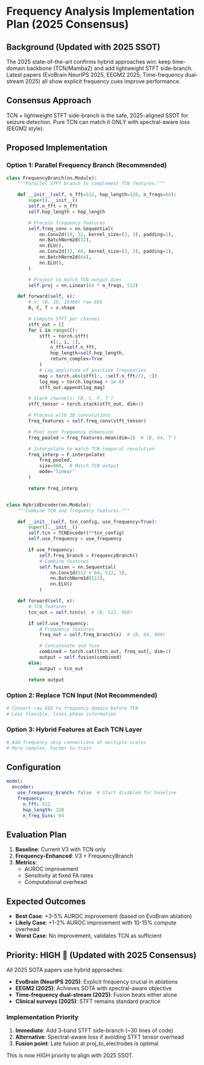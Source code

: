 # Frequency Analysis Implementation Plan (2025 Consensus)

## Background (Updated with 2025 SSOT)
The 2025 state-of-the-art confirms hybrid approaches win: keep time-domain backbone (TCN/Mamba2) and add lightweight STFT side-branch. Latest papers (EvoBrain NeurIPS 2025, EEGM2 2025, Time-frequency dual-stream 2025) all show explicit frequency cues improve performance.

## Consensus Approach
TCN + lightweight STFT side-branch is the safe, 2025-aligned SSOT for seizure detection. Pure TCN can match it ONLY with spectral-aware loss (EEGM2 style).

## Proposed Implementation

### Option 1: Parallel Frequency Branch (Recommended)
```python
class FrequencyBranch(nn.Module):
    """Parallel STFT branch to complement TCN features."""

    def __init__(self, n_fft=512, hop_length=128, n_freqs=64):
        super().__init__()
        self.n_fft = n_fft
        self.hop_length = hop_length

        # Process frequency features
        self.freq_conv = nn.Sequential(
            nn.Conv2d(19, 32, kernel_size=(3, 3), padding=1),
            nn.BatchNorm2d(32),
            nn.ELU(),
            nn.Conv2d(32, 64, kernel_size=(3, 3), padding=1),
            nn.BatchNorm2d(64),
            nn.ELU(),
        )

        # Project to match TCN output dims
        self.proj = nn.Linear(64 * n_freqs, 512)

    def forward(self, x):
        # x: (B, 19, 15360) raw EEG
        B, C, T = x.shape

        # Compute STFT per channel
        stft_out = []
        for i in range(C):
            stft = torch.stft(
                x[:, i, :],
                n_fft=self.n_fft,
                hop_length=self.hop_length,
                return_complex=True
            )
            # Log amplitude of positive frequencies
            mag = torch.abs(stft[:, :self.n_fft//2, :])
            log_mag = torch.log(mag + 1e-8)
            stft_out.append(log_mag)

        # Stack channels: (B, C, F, T')
        stft_tensor = torch.stack(stft_out, dim=1)

        # Process with 2D convolutions
        freq_features = self.freq_conv(stft_tensor)

        # Pool over frequency dimension
        freq_pooled = freq_features.mean(dim=2)  # (B, 64, T')

        # Interpolate to match TCN temporal resolution
        freq_interp = F.interpolate(
            freq_pooled,
            size=960,  # Match TCN output
            mode='linear'
        )

        return freq_interp


class HybridEncoder(nn.Module):
    """Combine TCN and frequency features."""

    def __init__(self, tcn_config, use_frequency=True):
        super().__init__()
        self.tcn = TCNEncoder(**tcn_config)
        self.use_frequency = use_frequency

        if use_frequency:
            self.freq_branch = FrequencyBranch()
            # Combine features
            self.fusion = nn.Sequential(
                nn.Conv1d(512 + 64, 512, 1),
                nn.BatchNorm1d(512),
                nn.ELU()
            )

    def forward(self, x):
        # TCN features
        tcn_out = self.tcn(x)  # (B, 512, 960)

        if self.use_frequency:
            # Frequency features
            freq_out = self.freq_branch(x)  # (B, 64, 960)

            # Concatenate and fuse
            combined = torch.cat([tcn_out, freq_out], dim=1)
            output = self.fusion(combined)
        else:
            output = tcn_out

        return output
```

### Option 2: Replace TCN Input (Not Recommended)
```python
# Convert raw EEG to frequency domain before TCN
# Less flexible, loses phase information
```

### Option 3: Hybrid Features at Each TCN Layer
```python
# Add frequency skip connections at multiple scales
# More complex, harder to train
```

## Configuration

```yaml
model:
  encoder:
    use_frequency_branch: false  # Start disabled for baseline
    frequency:
      n_fft: 512
      hop_length: 128
      n_freq_bins: 64
```

## Evaluation Plan

1. **Baseline**: Current V3 with TCN only
2. **Frequency-Enhanced**: V3 + FrequencyBranch
3. **Metrics**:
   - AUROC improvement
   - Sensitivity at fixed FA rates
   - Computational overhead

## Expected Outcomes

- **Best Case**: +3-5% AUROC improvement (based on EvoBrain ablation)
- **Likely Case**: +1-2% AUROC improvement with 10-15% compute overhead
- **Worst Case**: No improvement, validates TCN as sufficient

## Priority: HIGH 🔴 (Updated with 2025 Consensus)

All 2025 SOTA papers use hybrid approaches:
- **EvoBrain (NeurIPS 2025)**: Explicit frequency crucial in ablations
- **EEGM2 (2025)**: Achieves SOTA with spectral-aware objective
- **Time-frequency dual-stream (2025)**: Fusion beats either alone
- **Clinical surveys (2025)**: STFT remains standard practice

### Implementation Priority
1. **Immediate**: Add 3-band STFT side-branch (~30 lines of code)
2. **Alternative**: Spectral-aware loss if avoiding STFT tensor overhead
3. **Fusion point**: Late fusion at proj_to_electrodes is optimal

This is now HIGH priority to align with 2025 SSOT.

